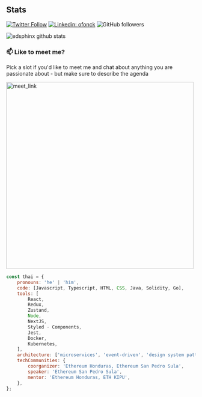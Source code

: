 ## Stats

[![Twitter Follow](https://img.shields.io/twitter/follow/oFonCK?label=Follow)](https://twitter.com/intent/follow?screen_name=oFonCK)
[![Linkedin: ofonck](https://img.shields.io/badge/-anmol-blue?style=flat-square&logo=Linkedin&logoColor=white&link=https://www.linkedin.com/in/ofonck/)](https://www.linkedin.com/in/ofonck/)
![GitHub followers](https://img.shields.io/github/followers/edsphinx?label=Follow&style=social)

<!-- github stats -->

![edsphinx github stats](https://github-readme-stats.vercel.app/api?username=edsphinx&show_icons=true)

### 📫 Like to meet me?

Pick a slot if you'd like to meet me and chat about anything you are passionate about - but make sure to describe the agenda

<a href="https://calendly.com/fonckdev/30min" target="_blank"><img width="498" alt="meet_link" src="https://user-images.githubusercontent.com/15426564/144297439-f530f383-e73e-41e0-9914-a9b7d3f432e5.png"></a>

```javascript
const thai = {
	pronouns: 'he' | 'him',
	code: [Javascript, Typescript, HTML, CSS, Java, Solidity, Go],
	tools: [
		React,
		Redux,
		Zustand,
		Node,
		NextJS,
		Styled - Components,
		Jest,
		Docker,
		Kubernetes,
	],
	architecture: ['microservices', 'event-driven', 'design system pattern'],
	techCommunities: {
		coorganizer: 'Ethereum Honduras, Ethereum San Pedro Sula',
		speaker: 'Ethereum San Pedro Sula',
		mentor: 'Ethereum Honduras, ETH KIPU',
	},
};
```
